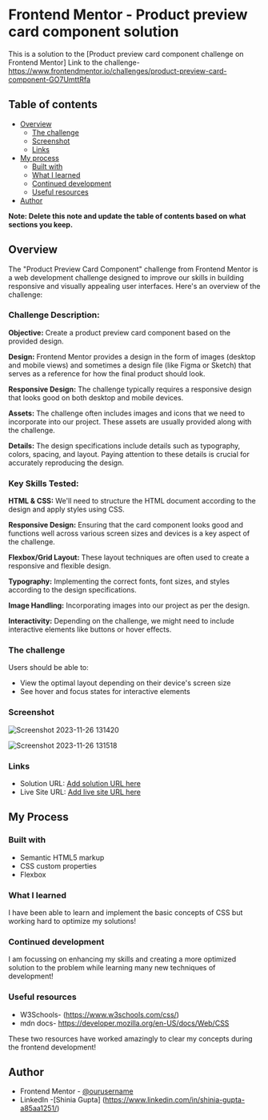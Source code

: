 # Frontend Mentor - Product preview card component solution

This is a solution to the [Product preview card component challenge on Frontend Mentor]
Link to the challenge- https://www.frontendmentor.io/challenges/product-preview-card-component-GO7UmttRfa

## Table of contents

- [Overview](#overview)
  - [The challenge](#the-challenge)
  - [Screenshot](#screenshot)
  - [Links](#links)
- [My process](#my-process)
  - [Built with](#built-with)
  - [What I learned](#what-i-learned)
  - [Continued development](#continued-development)
  - [Useful resources](#useful-resources)
- [Author](#author)


**Note: Delete this note and update the table of contents based on what sections you keep.**

## Overview
The "Product Preview Card Component" challenge from Frontend Mentor is a web development challenge designed to improve our skills in building responsive and visually appealing user interfaces. Here's an overview of the challenge:

### Challenge Description:

**Objective:** Create a product preview card component based on the provided design.

**Design:** Frontend Mentor provides a design in the form of images (desktop and mobile views) and sometimes a design file (like Figma or Sketch) that serves as a reference for how the final product should look.

**Responsive Design:** The challenge typically requires a responsive design that looks good on both desktop and mobile devices.

**Assets:** The challenge often includes images and icons that we need to incorporate into our project. These assets are usually provided along with the challenge.

**Details:** The design specifications include details such as typography, colors, spacing, and layout. Paying attention to these details is crucial for accurately reproducing the design.

### Key Skills Tested:

**HTML & CSS:** We'll need to structure the HTML document according to the design and apply styles using CSS.

**Responsive Design:** Ensuring that the card component looks good and functions well across various screen sizes and devices is a key aspect of the challenge.

**Flexbox/Grid Layout:** These layout techniques are often used to create a responsive and flexible design.

**Typography:** Implementing the correct fonts, font sizes, and styles according to the design specifications.

**Image Handling:** Incorporating images into our project as per the design.

**Interactivity:** Depending on the challenge, we might need to include interactive elements like buttons or hover effects.

### The challenge

Users should be able to:

- View the optimal layout depending on their device's screen size
- See hover and focus states for interactive elements

### Screenshot
![Screenshot 2023-11-26 131420](https://github.com/Shinia-Gupta/FrontEnd-Mentor-Challenge/assets/113818197/c302762c-7d9d-42a9-809a-a2e0fd8c869d)

![Screenshot 2023-11-26 131518](https://github.com/Shinia-Gupta/FrontEnd-Mentor-Challenge/assets/113818197/7697e038-99cc-48ba-a9ae-d98644061527)


### Links

- Solution URL: [Add solution URL here](https://our-solution-url.com)
- Live Site URL: [Add live site URL here](https://our-live-site-url.com)

## My Process

### Built with

- Semantic HTML5 markup
- CSS custom properties
- Flexbox


### What I learned

I have been able to learn and implement the  basic concepts of CSS but working hard to optimize my solutions!

### Continued development

I am focussing on enhancing my skills and creating a more optimized solution to the problem while learning many new techniques of development!

### Useful resources

- W3Schools- (https://www.w3schools.com/css/)
- mdn docs- https://developer.mozilla.org/en-US/docs/Web/CSS

 These two resources have worked amazingly to clear my concepts during the frontend development!

## Author

- Frontend Mentor - [@ourusername](https://www.frontendmentor.io/profile/ourusername)
- LinkedIn -[Shinia Gupta] (https://www.linkedin.com/in/shinia-gupta-a85aa1251/)



